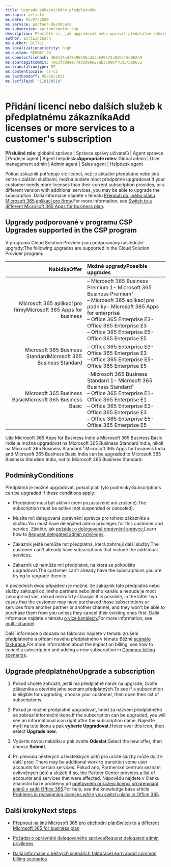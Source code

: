 ```yaml
---
title: Upgrade zákaznického předplatného
ms.topic: article
ms.date: 05/07/2020
ms.service: partner-dashboard
ms.subservice: partnercenter-csp
description: Přečtěte si, jak upgradovat nebo upravit předplatné zákazníka. Přidejte další licence nebo přejděte k jiné verzi s více službami.
author: BillLinzbach
ms.author: BillLi
ms.localizationpriority: high
ms.custom: SEOMAY.20
ms.openlocfilehash: 366114cd78e96f95cd1ac649573a0164f6d062a9
ms.sourcegitcommit: 7063fdddee77ad2d8e627ab3c806f76d173ab652
ms.translationtype: MT
ms.contentlocale: cs-CZ
ms.lasthandoff: 05/19/2021
ms.locfileid: "110150518"
---
```

# <a name="add-licenses-or-more-services-to-a-customers-subscription"></a><span data-ttu-id="b0e0b-104">Přidání licencí nebo dalších služeb k předplatnému zákazníka</span><span class="sxs-lookup"><span data-stu-id="b0e0b-104">Add licenses or more services to a customer's subscription</span></span>

<span data-ttu-id="b0e0b-105">**Příslušné role**: globální správce | Správce správy uživatelů | Agent správce | Prodejní agent | Agent helpdesku</span><span class="sxs-lookup"><span data-stu-id="b0e0b-105">**Appropriate roles**: Global admin | User management admin | Admin agent | Sales agent | Helpdesk agent</span></span>

<span data-ttu-id="b0e0b-106">Pokud zákazník potřebuje víc licencí, než je aktuální předplatné nebo jiná verze s dalšími službami, možná budete moct předplatné upgradovat.</span><span class="sxs-lookup"><span data-stu-id="b0e0b-106">If your customer needs more licenses than their current subscription provides, or a different version with additional services, you may be able to upgrade the subscription.</span></span> <span data-ttu-id="b0e0b-107">Další informace najdete v tématu [Přepnutí do jiného plánu Microsoft 365 aplikací pro firmy](/microsoft-365/commerce/subscriptions/switch-to-a-different-plan).</span><span class="sxs-lookup"><span data-stu-id="b0e0b-107">For more information, see [Switch to a different Microsoft 365 Apps for business plan](/microsoft-365/commerce/subscriptions/switch-to-a-different-plan).</span></span>

## <a name="upgrades-supported-in-the-csp-program"></a><span data-ttu-id="b0e0b-108">Upgrady podporované v programu CSP <a id="upgradesubscription"></a></span><span class="sxs-lookup"><span data-stu-id="b0e0b-108">Upgrades supported in the CSP program <a id="upgradesubscription"></a></span></span>

<span data-ttu-id="b0e0b-109">V programu Cloud Solution Provider jsou podporovány následující upgrady:</span><span class="sxs-lookup"><span data-stu-id="b0e0b-109">The following upgrades are supported in the Cloud Solution Provider program:</span></span>

| <span data-ttu-id="b0e0b-110">Nabídka</span><span class="sxs-lookup"><span data-stu-id="b0e0b-110">Offer</span></span> | <span data-ttu-id="b0e0b-111">Možné upgrady</span><span class="sxs-lookup"><span data-stu-id="b0e0b-111">Possible upgrades</span></span>|
|---:|:---|
| <span data-ttu-id="b0e0b-112">Microsoft 365 aplikací pro firmy</span><span class="sxs-lookup"><span data-stu-id="b0e0b-112">Microsoft 365 Apps for business</span></span>   | <span data-ttu-id="b0e0b-113">– Microsoft 365 Business Premium 1</span><span class="sxs-lookup"><span data-stu-id="b0e0b-113">- Microsoft 365 Business Premium¹</span></span> <br/>  <span data-ttu-id="b0e0b-114">– Microsoft 365 aplikací pro podniky</span><span class="sxs-lookup"><span data-stu-id="b0e0b-114">- Microsoft 365 Apps for enterprise</span></span> <br/> <span data-ttu-id="b0e0b-115">– Office 365 Enterprise E3</span><span class="sxs-lookup"><span data-stu-id="b0e0b-115">- Office 365 Enterprise E3</span></span> <br/> <span data-ttu-id="b0e0b-116">– Office 365 Enterprise E5</span><span class="sxs-lookup"><span data-stu-id="b0e0b-116">- Office 365 Enterprise E5</span></span> <br/> |
| <span data-ttu-id="b0e0b-117">Microsoft 365 Business Standard</span><span class="sxs-lookup"><span data-stu-id="b0e0b-117">Microsoft 365 Business Standard</span></span>    | <span data-ttu-id="b0e0b-118">– Office 365 Enterprise E3</span><span class="sxs-lookup"><span data-stu-id="b0e0b-118">- Office 365 Enterprise E3</span></span> <br/> <span data-ttu-id="b0e0b-119">– Office 365 Enterprise E5</span><span class="sxs-lookup"><span data-stu-id="b0e0b-119">- Office 365 Enterprise E5</span></span> <br/> |
| <span data-ttu-id="b0e0b-120">Microsoft 365 Business Basic</span><span class="sxs-lookup"><span data-stu-id="b0e0b-120">Microsoft 365 Business Basic</span></span> | <span data-ttu-id="b0e0b-121">-Microsoft 365 Business Standard 1</span><span class="sxs-lookup"><span data-stu-id="b0e0b-121">- Microsoft 365 Business Standard¹</span></span> <br/> <span data-ttu-id="b0e0b-122">– Office 365 Enterprise E1</span><span class="sxs-lookup"><span data-stu-id="b0e0b-122">- Office 365 Enterprise E1</span></span> <br/> <span data-ttu-id="b0e0b-123">– Office 365 Enterprise E3</span><span class="sxs-lookup"><span data-stu-id="b0e0b-123">- Office 365 Enterprise E3</span></span><br/> <span data-ttu-id="b0e0b-124">– Office 365 Enterprise E5</span><span class="sxs-lookup"><span data-stu-id="b0e0b-124">- Office 365 Enterprise E5</span></span> <br/> |

<span data-ttu-id="b0e0b-125">Ujte Microsoft 365 Apps for Business Indie a Microsoft 365 Business Basic indie je možné upgradovat na Microsoft 365 Business Standard India, nikoli na Microsoft 365 Business Standard.</span><span class="sxs-lookup"><span data-stu-id="b0e0b-125">¹ Microsoft 365 Apps for business India and Microsoft 365 Business Basic India can be upgraded to Microsoft 365 Business Standard India, not to Microsoft 365 Business Standard.</span></span>


## <a name="conditions"></a><span data-ttu-id="b0e0b-126">Podmínky</span><span class="sxs-lookup"><span data-stu-id="b0e0b-126">Conditions</span></span>

<span data-ttu-id="b0e0b-127">Předplatná je možné upgradovat, pokud platí tyto podmínky:</span><span class="sxs-lookup"><span data-stu-id="b0e0b-127">Subscriptions can be upgraded if these conditions apply:</span></span>

- <span data-ttu-id="b0e0b-128">Předplatné musí být aktivní (není pozastavené ani zrušené).</span><span class="sxs-lookup"><span data-stu-id="b0e0b-128">The subscription must be active (not suspended or canceled).</span></span>

- <span data-ttu-id="b0e0b-129">Musíte mít delegovaná oprávnění správce pro tohoto zákazníka a službu.</span><span class="sxs-lookup"><span data-stu-id="b0e0b-129">You must have delegated admin privileges for this customer and service.</span></span> <span data-ttu-id="b0e0b-130">Zjistěte, jak [požádat o delegovaná oprávnění správce.](request-a-relationship-with-a-customer.md)</span><span class="sxs-lookup"><span data-stu-id="b0e0b-130">Learn how to [Request delegated admin privileges](request-a-relationship-with-a-customer.md).</span></span>

- <span data-ttu-id="b0e0b-131">Zákazník ještě nemůže mít předplatná, která zahrnují další služby.</span><span class="sxs-lookup"><span data-stu-id="b0e0b-131">The customer can't already have subscriptions that include the additional services.</span></span>

- <span data-ttu-id="b0e0b-132">Zákazník už nemůže mít předplatná, na která se pokoušíte upgradovat.</span><span class="sxs-lookup"><span data-stu-id="b0e0b-132">The customer can't already have the subscriptions you are trying to upgrade them to.</span></span>

<span data-ttu-id="b0e0b-133">V posledních dvou případech je možné, že zákazník tato předplatná nebo služby zakoupil od jiného partnera nebo jiného kanálu a nebude je moct zakoupit od vás, dokud nezruší ty stávající.</span><span class="sxs-lookup"><span data-stu-id="b0e0b-133">It is possible, in the latter two cases that the customer may have purchased those subscriptions or services from another partner or another channel, and they won't be able to purchase them from you unless they cancel their existing ones first.</span></span> <span data-ttu-id="b0e0b-134">Další informace najdete v tématu [o více kanálech.](multichannel.md)</span><span class="sxs-lookup"><span data-stu-id="b0e0b-134">For more information, see [multi-channel](multichannel.md).</span></span>

<span data-ttu-id="b0e0b-135">Další informace o dopadu na fakturaci najdete v tématu zrušení předplatného a přidání nového předplatného v tématu Běžné [scénáře fakturace.](common-billing-scenarios.md)</span><span class="sxs-lookup"><span data-stu-id="b0e0b-135">For more information about the impact on billing, see how to cancel a subscription and adding a new subscription in [Common billing scenarios](common-billing-scenarios.md).</span></span>

## <a name="upgrade-a-subscription"></a><span data-ttu-id="b0e0b-136">Upgrade předplatného</span><span class="sxs-lookup"><span data-stu-id="b0e0b-136">Upgrade a subscription</span></span>

1. <span data-ttu-id="b0e0b-137">Pokud chcete zobrazit, jestli má předplatné nárok na upgrade, zvolte zákazníka a otevřete jeho seznam předplatných.</span><span class="sxs-lookup"><span data-stu-id="b0e0b-137">To see if a subscription is eligible for upgrading, choose your customer, then open their list of subscriptions.</span></span>

2. <span data-ttu-id="b0e0b-138">Pokud je možné předplatné upgradovat, hned za názvem předplatného se zobrazí informační ikona.</span><span class="sxs-lookup"><span data-stu-id="b0e0b-138">If the subscription can be upgraded, you will see an informational icon right after the subscription name.</span></span> <span data-ttu-id="b0e0b-139">Najeďte myší na tuto ikonu a pak **vyberte Upgradovat.**</span><span class="sxs-lookup"><span data-stu-id="b0e0b-139">Hover over this icon, then select **Upgrade now**.</span></span>

3. <span data-ttu-id="b0e0b-140">Vyberte novou nabídku a pak zvolte **Odeslat.**</span><span class="sxs-lookup"><span data-stu-id="b0e0b-140">Select the new offer, then choose **Submit**.</span></span>

4. <span data-ttu-id="b0e0b-141">Při převodu některých uživatelských účtů pro určité služby může dojít k další práci.</span><span class="sxs-lookup"><span data-stu-id="b0e0b-141">There may be additional work to transition some user accounts for certain services.</span></span> <span data-ttu-id="b0e0b-142">Pokud ano, Partnerské centrum seznam ovlivněných účtů a služeb.</span><span class="sxs-lookup"><span data-stu-id="b0e0b-142">If so, the Partner Center provides a list of accounts and services that were affected.</span></span> <span data-ttu-id="b0e0b-143">Nápovědu najdete v článku znalostní báze problémy při [opětovném přiřazení licencí při přepínání plánů v sadě Office 365](/microsoft-365/commerce/subscriptions/switch-to-a-different-plan).</span><span class="sxs-lookup"><span data-stu-id="b0e0b-143">For help, see the knowledge base article [Problems in reassigning licenses while you switch plans in Office 365](/microsoft-365/commerce/subscriptions/switch-to-a-different-plan).</span></span>


## <a name="next-steps"></a><span data-ttu-id="b0e0b-144">Další kroky</span><span class="sxs-lookup"><span data-stu-id="b0e0b-144">Next steps</span></span>

- [<span data-ttu-id="b0e0b-145">Přepnout na jiný Microsoft 365 pro obchodní plán</span><span class="sxs-lookup"><span data-stu-id="b0e0b-145">Switch to a different Microsoft 365 for business plan</span></span>](/microsoft-365/commerce/subscriptions/switch-to-a-different-plan)

- [<span data-ttu-id="b0e0b-146">Požádat o oprávnění delegovaného správce</span><span class="sxs-lookup"><span data-stu-id="b0e0b-146">Request delegated admin privileges</span></span>](request-a-relationship-with-a-customer.md)

- [<span data-ttu-id="b0e0b-147">Další informace o běžných scénářích fakturace</span><span class="sxs-lookup"><span data-stu-id="b0e0b-147">Learn about common billing scenarios</span></span>](common-billing-scenarios.md)
